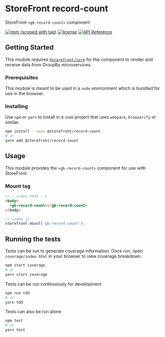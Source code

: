 # StoreFront record-count

StoreFront `<gb-record-count>` component

[![npm (scoped with tag)](https://img.shields.io/npm/v/@storefront/record-count.svg?style=flat-square)](https://www.npmjs.com/package/@storefront/record-count)
[![license](https://img.shields.io/github/license/mashape/apistatus.svg?style=flat-square)](https://choosealicense.com/licenses/mit/)
[![API Reference](https://img.shields.io/badge/API_reference-latest-blue.svg?style=flat-square)](https://groupby.github.io/storefront-record-count/)

## Getting Started

This module requires [`@storefront/core`](https://www.npmjs.com/package/@storefront/core) for the component to render
and receive data from GroupBy microservices.

### Prerequisites

This module is meant to be used in a `node` environment which is bundled for use in the browser.

### Installing

Use `npm` or `yarn` to install in a `node` project that uses `webpack`, `browserify` or similar.

```sh
npm install --save @storefront/record-count
# or
yarn add @storefront/record-count
```

## Usage

This module provides the `<gb-record-count>` component for use with StoreFront.

### Mount tag

```html
<!-- index.html -->
<body>
  <gb-record-count></gb-record-count>
</body>
```

```js
// index.js
storefront.mount('gb-record-count');
```

## Running the tests

Tests can be run to generate coverage information.
Once run, open `coverage/index.html` in your browser to view coverage breakdown.

```sh
npm start coverage
# or
yarn start coverage
```

Tests can be run continuously for development

```sh
npm run tdd
# or
yarn tdd
```

Tests can also be run alone

```sh
npm test
# or
yarn test
```
